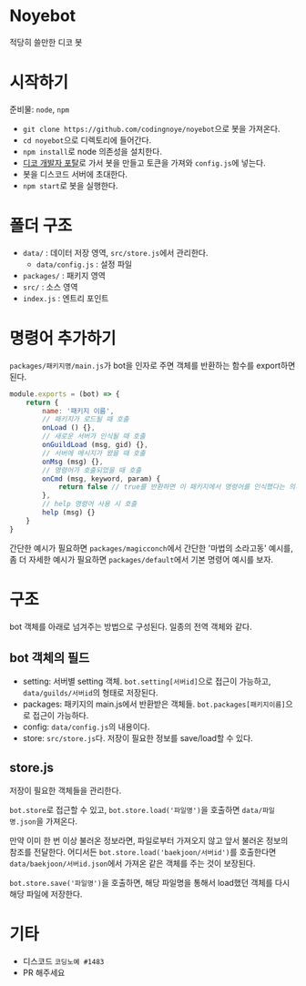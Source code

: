 Noyebot
=======
적당히 쓸만한 디코 봇
# 시작하기
준비물: `node`, `npm`
* `git clone https://github.com/codingnoye/noyebot`으로 봇을 가져온다.
* `cd noyebot`으로 디렉토리에 들어간다.
* `npm install`로 node 의존성을 설치한다. 
* [디코 개발자 포탈](https://discordapp.com/developers/applications/)로 가서 봇을 만들고 토큰을 가져와 `config.js`에 넣는다.
* 봇을 디스코드 서버에 초대한다.
* `npm start`로 봇을 실행한다. 
# 폴더 구조
* `data/` : 데이터 저장 영역, `src/store.js`에서 관리한다.
  * `data/config.js` : 설정 파일
* `packages/` : 패키지 영역
* `src/` : 소스 영역
* `index.js` : 엔트리 포인트
# 명령어 추가하기
`packages/패키지명/main.js`가 bot을 인자로 주면 객체를 반환하는 함수를 export하면 된다.
```js
module.exports = (bot) => {
    return {
        name: '패키지 이름',
        // 패키지가 로드될 때 호출
        onLoad () {},
        // 새로운 서버가 인식될 때 호출
        onGuildLoad (msg, gid) {},
        // 서버에 메시지가 왔을 때 호출
        onMsg (msg) {},
        // 명령어가 호출되었을 때 호출
        onCmd (msg, keyword, param) {
            return false // true를 반환하면 이 패키지에서 명령어를 인식했다는 의미
        },
        // help 명령어 사용 시 호출
        help (msg) {}
    }
}
```

간단한 예시가 필요하면 `packages/magicconch`에서 간단한 '마법의 소라고동' 예시를, 좀 더 자세한 예시가 필요하면 `packages/default`에서 기본 명령어 예시를 보자.

# 구조
bot 객체를 아래로 넘겨주는 방법으로 구성된다. 일종의 전역 객체와 같다.
## bot 객체의 필드
* setting: 서버별 setting 객체. `bot.setting[서버id]`으로 접근이 가능하고, `data/guilds/서버id`의 형태로 저장된다.
* packages: 패키지의 main.js에서 반환받은 객체들. `bot.packages[패키지이름]`으로 접근이 가능하다.
* config: `data/config.js`의 내용이다.
* store: `src/store.js`다. 저장이 필요한 정보를 save/load할 수 있다.

## store.js
저장이 필요한 객체들을 관리한다.

`bot.store`로 접근할 수 있고, `bot.store.load('파일명')`을 호출하면 `data/파일명.json`을 가져온다.

만약 이미 한 번 이상 불러온 정보라면, 파일로부터 가져오지 않고 앞서 불러온 정보의 참조를 전달한다. 어디서든 `bot.store.load('baekjoon/서버id')`를 호출한다면 `data/baekjoon/서버id.json`에서 가져온 같은 객체를 주는 것이 보장된다.

`bot.store.save('파일명')`을 호출하면, 해당 파일명을 통해서 load했던 객체를 다시 해당 파일에 저장한다.

# 기타
* 디스코드 `코딩노예 #1483`
* PR 해주세요